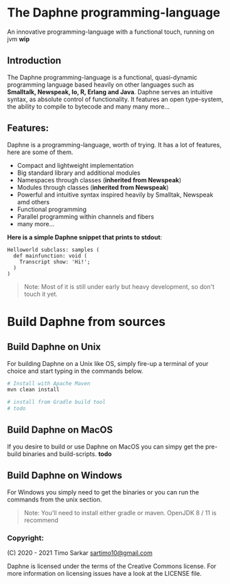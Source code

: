 <!-- some badges up here -->

# The Daphne programming-language

An innovative programming-language with a functional touch, running on jvm **wip**

## Introduction 

The Daphne programming-language is a functional, quasi-dynamic programming language based heavily on other languages such as **Smalltalk,
Newspeak, Io, R, Erlang and Java**. Daphne serves an intuitive syntax, as absolute control of functionality. It features an open type-system, the ability to compile to bytecode and many many more...

## Features:

Daphne is a programming-language, worth of trying. It has a lot of features, here are some of them.

- Compact and lightweight implementation
- Big standard library and additional modules
- Namespaces through classes (**inherited from Newspeak**)
- Modules through classes (**inherited from Newspeak**)
- Powerful and intuitive syntax inspired heavily by Smalltak, Newspeak amd others
- Functional programming
- Parallel programming within channels and fibers
- many more...

**Here is a simple Daphne snippet that prints to stdout**:

```smalltalk
Helloworld subclass: samples (
  def mainfunction: void (
    Transcript show: 'Hi!';
  )
)
```

> Note: Most of it is still under early but heavy development, so don't touch it yet.

# Build Daphne from sources

## Build Daphne on Unix

For building Daphne on a Unix like OS, simply fire-up a terminal of your choice and start typing in the commands below.

```bash
# Install with Apache Maven
mvn clean install

# install from Gradle build tool
# todo
```

## Build Daphne on MacOS

If you desire to build or use Daphne on MacOS you can simpy get the pre-build binaries and build-scripts. **todo**

## Build Daphne on Windows

For Windows you simply need to get the binaries or you can run the commands from the unix section. 

> Note: You'll need to install either gradle or maven. OpenJDK 8 / 11 is recommend
 
### Copyright:

(C) 2020 - 2021 Timo Sarkar <sartimo10@gmail.com>

Daphne is licensed under the terms of the Creative Commons license. For more information on licensing issues have a look at the LICENSE file.
